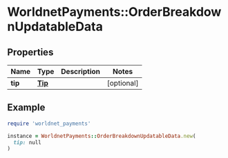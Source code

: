 # WorldnetPayments::OrderBreakdownUpdatableData

## Properties

| Name | Type | Description | Notes |
| ---- | ---- | ----------- | ----- |
| **tip** | [**Tip**](Tip.md) |  | [optional] |

## Example

```ruby
require 'worldnet_payments'

instance = WorldnetPayments::OrderBreakdownUpdatableData.new(
  tip: null
)
```


